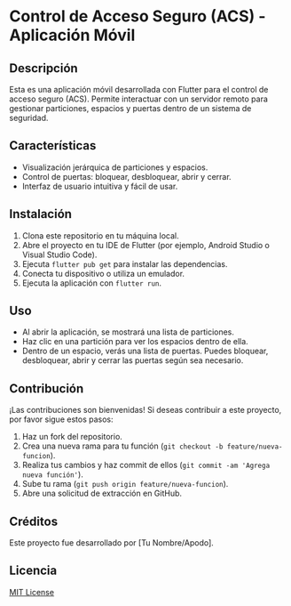 # Control de Acceso Seguro (ACS) - Aplicación Móvil

## Descripción
Esta es una aplicación móvil desarrollada con Flutter para el control de acceso seguro (ACS). Permite interactuar con un servidor remoto para gestionar particiones, espacios y puertas dentro de un sistema de seguridad.

## Características
- Visualización jerárquica de particiones y espacios.
- Control de puertas: bloquear, desbloquear, abrir y cerrar.
- Interfaz de usuario intuitiva y fácil de usar.

## Instalación
1. Clona este repositorio en tu máquina local.
2. Abre el proyecto en tu IDE de Flutter (por ejemplo, Android Studio o Visual Studio Code).
3. Ejecuta `flutter pub get` para instalar las dependencias.
4. Conecta tu dispositivo o utiliza un emulador.
5. Ejecuta la aplicación con `flutter run`.

## Uso
- Al abrir la aplicación, se mostrará una lista de particiones.
- Haz clic en una partición para ver los espacios dentro de ella.
- Dentro de un espacio, verás una lista de puertas. Puedes bloquear, desbloquear, abrir y cerrar las puertas según sea necesario.

## Contribución
¡Las contribuciones son bienvenidas! Si deseas contribuir a este proyecto, por favor sigue estos pasos:
1. Haz un fork del repositorio.
2. Crea una nueva rama para tu función (`git checkout -b feature/nueva-funcion`).
3. Realiza tus cambios y haz commit de ellos (`git commit -am 'Agrega nueva función'`).
4. Sube tu rama (`git push origin feature/nueva-funcion`).
5. Abre una solicitud de extracción en GitHub.

## Créditos
Este proyecto fue desarrollado por [Tu Nombre/Apodo].

## Licencia
[MIT License](LICENSE)
